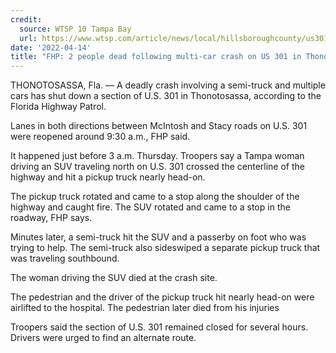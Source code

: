 ```yaml
---
credit:
  source: WTSP 10 Tampa Bay
  url: https://www.wtsp.com/article/news/local/hillsboroughcounty/us301-thonotosassa-deadly-crash-mcintosh-road-stacy-road/67-a28ba982-46df-4d23-bd30-52dec63d4364
date: '2022-04-14'
title: "FHP: 2 people dead following multi-car crash on US 301 in Thonotosassa"
---
```

THONOTOSASSA, Fla. — A deadly crash involving a semi-truck and multiple cars has shut down a section of U.S. 301 in Thonotosassa, according to the Florida Highway Patrol. 

Lanes in both directions between McIntosh and Stacy roads on U.S. 301 were reopened around 9:30 a.m., FHP said.

It happened just before 3 a.m. Thursday. Troopers say a Tampa woman driving an SUV traveling north on U.S. 301 crossed the centerline of the highway and hit a pickup truck nearly head-on.

The pickup truck rotated and came to a stop along the shoulder of the highway and caught fire. The SUV rotated and came to a stop in the roadway, FHP says.

Minutes later, a semi-truck hit the SUV and a passerby on foot who was trying to help. The semi-truck also sideswiped a separate pickup truck that was traveling southbound. 

The woman driving the SUV died at the crash site. 

The pedestrian and the driver of the pickup truck hit nearly head-on were airlifted to the hospital. The pedestrian later died from his injuries

Troopers said the section of U.S. 301 remained closed for several hours. Drivers were urged to find an alternate route.
